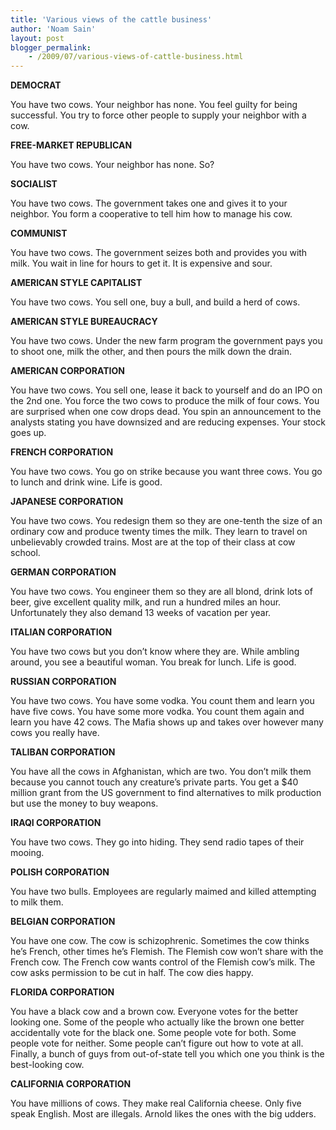 ```yaml
---
title: 'Various views of the cattle business'
author: 'Noam Sain'
layout: post
blogger_permalink:
    - /2009/07/various-views-of-cattle-business.html
---
```


**DEMOCRAT**

You have two cows. Your neighbor has none. You feel guilty for being successful. You try to force other people to supply your neighbor with a cow.

**FREE-MARKET REPUBLICAN**

You have two cows. Your neighbor has none. So?

**SOCIALIST**

You have two cows. The government takes one and gives it to your neighbor. You form a cooperative to tell him how to manage his cow.

**COMMUNIST**

You have two cows. The government seizes both and provides you with milk. You wait in line for hours to get it. It is expensive and sour.

**AMERICAN STYLE CAPITALIST**

You have two cows. You sell one, buy a bull, and build a herd of cows.

**AMERICAN STYLE BUREAUCRACY**

You have two cows. Under the new farm program the government pays you to shoot one, milk the other, and then pours the milk down the drain.

**AMERICAN CORPORATION**

You have two cows. You sell one, lease it back to yourself and do an IPO on the 2nd one. You force the two cows to produce the milk of four cows. You are surprised when one cow drops dead. You spin an announcement to the analysts stating you have downsized and are reducing expenses. Your stock goes up.

**FRENCH CORPORATION**

You have two cows. You go on strike because you want three cows. You go to lunch and drink wine. Life is good.

**JAPANESE CORPORATION**

You have two cows. You redesign them so they are one-tenth the size of an ordinary cow and produce twenty times the milk. They learn to travel on unbelievably crowded trains. Most are at the top of their class at cow school.

**GERMAN CORPORATION**

You have two cows. You engineer them so they are all blond, drink lots of beer, give excellent quality milk, and run a hundred miles an hour. Unfortunately they also demand 13 weeks of vacation per year.

**ITALIAN CORPORATION**

You have two cows but you don’t know where they are. While ambling around, you see a beautiful woman. You break for lunch. Life is good.

**RUSSIAN CORPORATION**

You have two cows. You have some vodka. You count them and learn you have five cows. You have some more vodka. You count them again and learn you have 42 cows. The Mafia shows up and takes over however many cows you really have.

**TALIBAN CORPORATION**

You have all the cows in Afghanistan, which are two. You don’t milk them because you cannot touch any creature’s private parts. You get a $40 million grant from the US government to find alternatives to milk production but use the money to buy weapons.

**IRAQI CORPORATION**

You have two cows. They go into hiding. They send radio tapes of their mooing.

**POLISH CORPORATION**

You have two bulls. Employees are regularly maimed and killed attempting to milk them.

**BELGIAN CORPORATION**

You have one cow. The cow is schizophrenic. Sometimes the cow thinks he’s French, other times he’s Flemish. The Flemish cow won’t share with the French cow. The French cow wants control of the Flemish cow’s milk. The cow asks permission to be cut in half. The cow dies happy.

**FLORIDA CORPORATION**

You have a black cow and a brown cow. Everyone votes for the better looking one. Some of the people who actually like the brown one better accidentally vote for the black one. Some people vote for both. Some people vote for neither. Some people can’t figure out how to vote at all. Finally, a bunch of guys from out-of-state tell you which one you think is the best-looking cow.

**CALIFORNIA CORPORATION**

You have millions of cows. They make real California cheese. Only five speak English. Most are illegals. Arnold likes the ones with the big udders.